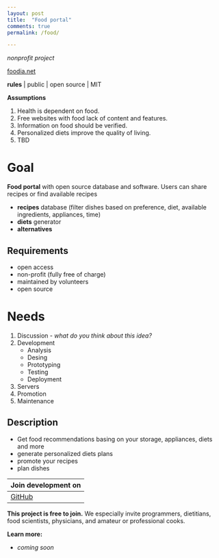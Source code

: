 ```yaml
---
layout: post
title:  "Food portal"
comments: true
permalink: /food/

---
```

*nonprofit project*

[foodia.net](https://www.foodia.net/)

**rules** | public | open source | MIT

**Assumptions**
1. Health is dependent on food.
2. Free websites with food lack of content and features.
3. Information on food should be verified.
4. Personalized diets improve the quality of living.
5. TBD

# **Goal**
**Food portal** with open source database and software. Users can share recipes or find available recipes
* **recipes** database (filter dishes based on preference, diet, available ingredients, appliances, time)
* **diets** generator
* **alternatives**

## Requirements
* open access 
* non-profit (fully free of charge)
* maintained by volunteers 
* open source
 
# Needs
1. Discussion - *what do you think about this idea?*
2. Development
    * Analysis
    * Desing
    * Prototyping
    * Testing
    * Deployment 
3. Servers
4. Promotion
5. Maintenance

## Description
* Get food recommendations basing on your storage, appliances, diets and more
* generate personalized diets plans
* promote your recipes
* plan dishes 

| **Join development on** | 
|------|
[GitHub]() | [Facebook]() | [Reddit]() | [Discord]()

**This project is free to join.** We especially invite programmers, dietitians, food scientists, physicians, and amateur or professional cooks.

**Learn more:**
* *coming soon*
